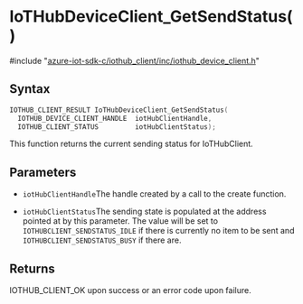 # IoTHubDeviceClient_GetSendStatus()

\#include "[azure-iot-sdk-c/iothub_client/inc/iothub_device_client.h](../iot-c-ref-iothub-device-client-h.md)"  

## Syntax

```C
IOTHUB_CLIENT_RESULT IoTHubDeviceClient_GetSendStatus(
  IOTHUB_DEVICE_CLIENT_HANDLE  iotHubClientHandle,
  IOTHUB_CLIENT_STATUS         iotHubClientStatus);
```

This function returns the current sending status for IoTHubClient.

## Parameters
* `iotHubClientHandle`The handle created by a call to the create function. 

* `iotHubClientStatus`The sending state is populated at the address pointed at by this parameter. The value will be set to `IOTHUBCLIENT_SENDSTATUS_IDLE` if there is currently no item to be sent and `IOTHUBCLIENT_SENDSTATUS_BUSY` if there are.

## Returns
IOTHUB_CLIENT_OK upon success or an error code upon failure.

